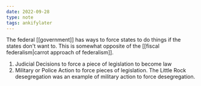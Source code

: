```yaml
---
date: 2022-09-28
type: note
tags: ankifylater
---
```


The federal [[government]] has ways to force states to do things if the states don't want to. This is somewhat opposite of the [[fiscal federalism|carrot approach of federalism]].
1. Judicial Decisions to force a piece of legislation to become law
2. Military or Police Action to force pieces of legislation. The Little Rock desegregation was an example of military action to force desegregation.
